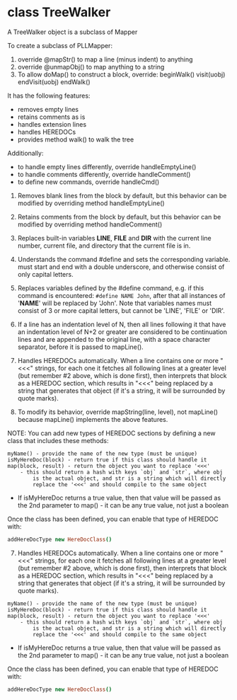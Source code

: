 class TreeWalker
=================

A TreeWalker object is a subclass of Mapper

To create a subclass of PLLMapper:

1. override @mapStr() to map a line (minus indent) to anything
2. override @unmapObj() to map anything to a string
3. To allow doMap() to construct a block, override:
	beginWalk()
	visit(uobj)
	endVisit(uobj)
	endWalk()


It has the following features:

- removes empty lines
- retains comments as is
- handles extension lines
- handles HEREDOCs
- provides method walk() to walk the tree


Additionally:
- to handle empty lines differently, override handleEmptyLine()
- to handle comments differently, override handleComment()
- to define new commands, override handleCmd()

1. Removes blank lines from the block by default, but this
	behavior can be modified by overriding method handleEmptyLine()

2. Retains comments from the block by default, but this behavior
	can be modified by overriding method handleComment()

3. Replaces built-in variables __LINE__, __FILE__ and __DIR__ with the
	current line number, current file, and directory that the current
	file is in.

4. Understands the command #define <name> <value> and sets the corresponding
	variable. <name> must start and end with a double underscore, and
	otherwise consist of only capital letters.

5. Replaces variables defined by the #define command, e.g. if this command
	is encountered: `#define NAME John`, after that all instances of
	'__NAME__' will be replaced by 'John'. Note that variables names must
	consist of 3 or more capital letters, but cannot be 'LINE', 'FILE'
	or 'DIR'.

6. If a line has an indentation level of N, then all lines following it
	that have an indentation level of N+2 or greater are considered to be
	continuation lines and are appended to the original line, with a space
	character separator, before it is passed to mapLine().

7. Handles HEREDOCs automatically. When a line contains one or more "<<<"
	strings, for each one it fetches all following lines at a greater level
	(but remember #2 above, which is done first), then interprets that block
	as a HEREDOC section, which results in "<<<" being replaced by a string
	that generates that object (if it's a string, it will be surrounded by
	quote marks).

8. To modify its behavior, override mapString(line, level), not mapLine()
	because mapLine() implements the above features.

NOTE: You can add new types of HEREDOC sections by defining a new class
	that includes these methods:

```text
myName() - provide the name of the new type (must be unique)
isMyHereDoc(block) - return true if this class should handle it
map(block, result) - return the object you want to replace '<<<'
	- this should return a hash with keys `obj` and `str`, where obj
		is the actual object, and str is a string which will directly
		replace the '<<<' and should compile to the same object
```

- If isMyHereDoc returns a true value, then that value will be passed
	as the 2nd parameter to map() - it can be any true value, not just
	a boolean

Once the class has been defined, you can enable that type of HEREDOC with:

```coffeescript
addHereDocType new HereDocClass()
```

7. Handles HEREDOCs automatically. When a line contains one or more "<<<"
	strings, for each one it fetches all following lines at a greater level
	(but remember #2 above, which is done first), then interprets that block
	as a HEREDOC section, which results in "<<<" being replaced by a string
	that generates that object (if it's a string, it will be surrounded by
	quote marks).


```text
myName() - provide the name of the new type (must be unique)
isMyHereDoc(block) - return true if this class should handle it
map(block, result) - return the object you want to replace '<<<'
	- this should return a hash with keys `obj` and `str`, where obj
		is the actual object, and str is a string which will directly
		replace the '<<<' and should compile to the same object
```

- If isMyHereDoc returns a true value, then that value will be passed
	as the 2nd parameter to map() - it can be any true value, not just
	a boolean

Once the class has been defined, you can enable that type of HEREDOC with:

```coffeescript
addHereDocType new HereDocClass()
```
